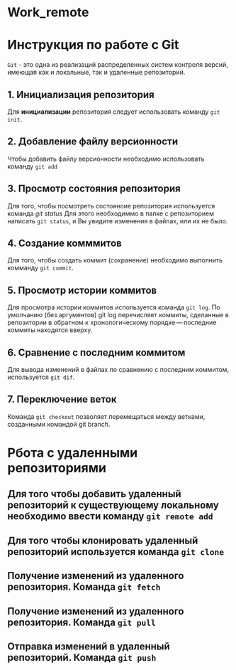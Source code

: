 # Work_remote
 # Инструкция по работе с Git  
`Git` - это одна из реализаций распределенных систем контроля версий, имеющая как и локальные, так и удаленные репозиторий.
## 1. Инициализация репозитория  
Для **инициализации** репозитория следует использовать команду `git init`.   
## 2. Добавление файлу версионности  
Чтобы добавить файлу версионности необходимо использовать команду `git add`  
## 3. Просмотр состояния репозитория  
Для того, чтобы посмотреть состояноие  репозитория используется команда *git status* Для этого необходиммо в папке с репозиторием написать `git status`, и Вы увидите изменения в файлах, или их не было.  
## 4. Создание комммитов
Для того, чтобы создать коммит (сохранение) необходимо выполнить комманду `git commit`.  
## 5. Просмотр истории коммитов  
Для просмотра истории коммитов используется команда `git log`.
По умолчанию (без аргументов) git log перечисляет коммиты, сделанные в репозитории в обратном к хронологическому порядке — последние коммиты находятся вверху. 
## 6. Сравнение с последним коммитом
Для вывода изменений в файлах по сравнению с последним коммитом, используется `git dif`.  
## 7. Переключение веток  
Команда `git checkout` позволяет перемещаться между ветками, созданными командой git branch. 

# Рбота с удаленными репозиториями
## Для того чтобы добавить удаленный репозиторий к существующему локальному необходимо ввести команду `git remote add`
## Для того чтобы клонировать удаленный репозиторий используется команда `git clone`
## Получение изменений из удаленного репозитория. Команда `git fetch`
## Получение изменений из удаленного репозитория. Команда `git pull`
## Отправка изменений в удаленный репозиторий. Команда `git push`
